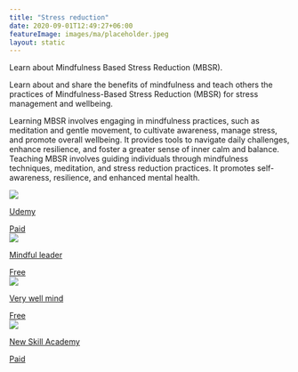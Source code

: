 ```yaml
---
title: "Stress reduction"
date: 2020-09-01T12:49:27+06:00
featureImage: images/ma/placeholder.jpeg
layout: static
---
```


Learn about Mindfulness Based Stress Reduction (MBSR).

Learn about and share the benefits of mindfulness and teach others the practices of Mindfulness-Based Stress Reduction (MBSR) for stress management and wellbeing.

Learning MBSR involves engaging in mindfulness practices, such as meditation and gentle movement, to cultivate awareness, manage stress, and promote overall wellbeing. It provides tools to navigate daily challenges, enhance resilience, and foster a greater sense of inner calm and balance. Teaching MBSR involves guiding individuals through mindfulness techniques, meditation, and stress reduction practices. It promotes self-awareness, resilience, and enhanced mental health. 

<a class="ma-link" href="https://click.linksynergy.com/deeplink?id=L8N3em0sP4o&mid=47900&murl=https://www.udemy.com/course/mbsr-mindfulness-based-stress-reduction-online-course/?kw=mindfulness&#43;based&#43;stress&amp;src=sac"><div class="ma-card ma-card-Community"><div class="ma-icon"><img src ="/images/icon-pound.png"/></div><div class="ma-name"><p>Udemy</p></div><div class="ma-paid-text"><span>Paid</span></div></div></a><a class="ma-link" href="https://www.mindfulleader.org/what-is-mbsr"><div class="ma-card ma-card-Community"><div class="ma-icon"><img src ="/images/icon-check.png"/></div><div class="ma-name"><p>Mindful leader</p></div><div class="ma-paid-text"><span>Free </span></div></div></a><a class="ma-link" href="https://www.verywellmind.com/benefits-of-mindfulness-based-stress-reduction-88861"><div class="ma-card ma-card-Community"><div class="ma-icon"><img src ="/images/icon-check.png"/></div><div class="ma-name"><p>Very well mind</p></div><div class="ma-paid-text"><span>Free </span></div></div></a><a class="ma-link" href="https://www.awin1.com/cread.php?awinmid=31125&awinaffid=1198638&ued=https%3A%2F%2Fnewskillsacademy.co.uk%2F"><div class="ma-card ma-card-Community"><div class="ma-icon"><img src ="/images/icon-pound.png"/></div><div class="ma-name"><p>New Skill Academy</p></div><div class="ma-paid-text"><span>Paid</span></div></div></a>  

<br/><br/>






